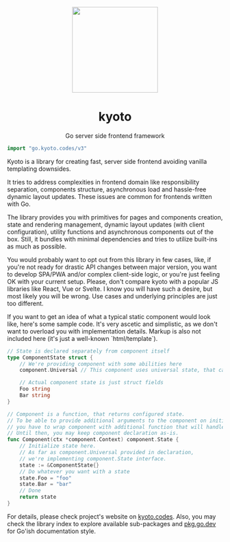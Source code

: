 
<p align="center">
    <img width="200" src="logo.svg" />
</p>

<h1 align="center">kyoto</h1>

<p align="center">
    Go server side frontend framework
</p>

```go
import "go.kyoto.codes/v3"
```

Kyoto is a library for creating fast, server side frontend avoiding vanilla templating downsides.

It tries to address complexities in frontend domain like responsibility separation, components structure, asynchronous load and hassle\-free dynamic layout updates. These issues are common for frontends written with Go.

The library provides you with primitives for pages and components creation, state and rendering management, dynamic layout updates \(with client configuration\), utility functions and asynchronous components out of the box. Still, it bundles with minimal dependencies and tries to utilize built\-ins as much as possible.

You would probably want to opt out from this library in few cases, like, if you're not ready for drastic API changes between major version, you want to develop SPA/PWA and/or complex client\-side logic, or you're just feeling OK with your current setup. Please, don't compare kyoto with a popular JS libraries like React, Vue or Svelte. I know you will have such a desire, but most likely you will be wrong. Use cases and underlying principles are just too different.

If you want to get an idea of what a typical static component would look like, here's some sample code. It's very ascetic and simplistic, as we don't want to overload you with implementation details. Markup is also not included here \(it's just a well\-known \`html/template\`\).

```go
// State is declared separately from component itself
type ComponentState struct {
	// We're providing component with some abilities here
	component.Universal // This component uses universal state, that can be (un)marshalled with both server and client

	// Actual component state is just struct fields
	Foo string
	Bar string
}

// Component is a function, that returns configured state.
// To be able to provide additional arguments to the component on initialization,
// you have to wrap component with additional function that will handle args and return actual component.
// Until then, you may keep component declaration as-is.
func Component(ctx *component.Context) component.State {
	// Initialize state here.
	// As far as component.Universal provided in declaration,
	// we're implementing component.State interface.
	state := &ComponentState{}
	// Do whatever you want with a state
	state.Foo = "foo"
	state.Bar = "bar"
	// Done
	return state
}
```

For details, please check project's website on [kyoto.codes][docs]. Also, you may check the library index to explore available sub\-packages and [pkg.go.dev][pkg] for Go'ish documentation style.

[docs]: https://kyoto.codes/
[pkg]: https://pkg.go.dev/github.com/kyoto-framework/kyoto
